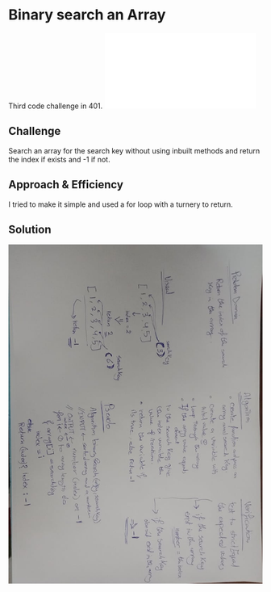 # Binary search an Array
Third code challenge in 401.
![Code challenge link](./array-binary-search.js)

## Challenge
Search an array for the search key without using inbuilt methods and return the index if exists and -1 if not.

## Approach & Efficiency
I tried to make it simple and used a for loop with a turnery to return.

## Solution
![array-binary-search](../assets/array-binary-search.jpg)

